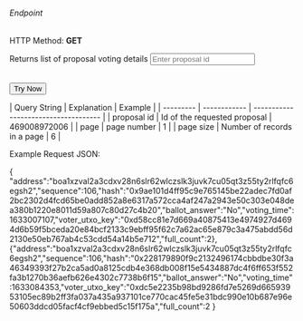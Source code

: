 <h6>Endpoint</h6>
<p id="endpoint"></p>

HTTP Method: **GET**

 Returns list of proposal voting details
<input class="md-input" placeholder="Enter proposal id" id="proposalId" width="100"></input><br/><br/>
<!-- <input class="md-input" placeholder="Enter page" id="page"></input><br/>
<input class="md-input" placeholder="Enter pageSize" id="pageSize"></input><br/><br/> -->
<button class="md-button" onclick="tryNow()">Try Now</button>
<script>
   document.getElementById("endpoint").innerHTML =`http://3.38.34.30:3836/proposal/voting_details/${document.getElementById("proposalId").value || "469008972006"}`
//    /?page=${document.getElementById("page").value || "1"}&pageSize=${document.getElementById("pageSize").value || "6"}`
    function tryNow(){
        document.getElementById("showResult").innerHTML =""
        document.getElementById("endpoint").innerHTML =""
        fetch(`http://3.38.34.30:3836/proposal/voting_details/${document.getElementById("proposalId").value || "469008972006"}`)
        // /?page=${document.getElementById("page").value || "1"}&pageSize=${document.getElementById("pageSize").value || "6"}`)
        .then((res) => {
            res.json().then((res) => {
                document.getElementById("showResult").innerHTML = JSON.stringify(res)
                document.getElementById("endpoint").innerHTML =`http://3.38.34.30:3836/voting_details/${document.getElementById("proposalId").value || "469008972006"}`
                // /?page=${document.getElementById("page").value || "1"}&pageSize=${document.getElementById("pageSize").value || "6"}`
                })
        }).catch((err) => {
            console.log(err)
        })
    }
</script>
<p id="showResult"></p>
| Query String | Explanation    | Example                            |
| --------- | ------------ | ------------------------------------ |
| proposal id      | Id of the requested proposal | 469008972006 |
| page      | page number | 1 |
| page size      | Number of records in a page | 6 |

Example Request JSON:<br/>

{
    "address":"boa1xzval2a3cdxv28n6slr62wlczslk3juvk7cu05qt3z55ty2rlfqfc6egsh2","sequence":106,"hash":"0x9ae101d4ff95c9e765145be22adec7fd0af2bc2302d4fcd65be0add852a8e6317a572cca4af247a2943e50c303e048dea380b1220e8011d59a807c80d27c4b20","ballot_answer":"No","voting_time":1633007107,"voter_utxo_key":"0xd58cc81e7d669a40875413e4974927d4694d6b59f5bceda20e84bcf2133c9ebff95f62c7a62ac65e879c3a475abdd56d2130e50eb767ab4c53cdd54a14b5e712","full_count":2},{"address":"boa1xzval2a3cdxv28n6slr62wlczslk3juvk7cu05qt3z55ty2rlfqfc6egsh2","sequence":106,"hash":"0x228179890f9c2132496174cbbdbe30f3a46349393f27b2ca5ad0a8125cdb4e368db008f15e5434887dc4f6ff653f552fa3b1270b36aefb626e4302c7738b6f15","ballot_answer":"No","voting_time":1633084353,"voter_utxo_key":"0xdc5e2235b98bd9286fd7e5269d66593953105ec89b2ff3fa037a435a937101ce770cac45fe5e31bdc990e10b687e96e50603ddcd05facf4cf9ebbed5c15f175a","full_count":2
}

